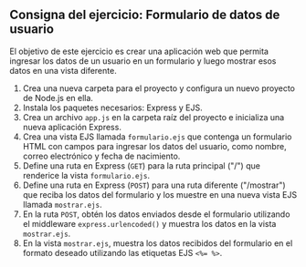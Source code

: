 ## Consigna del ejercicio: Formulario de datos de usuario

El objetivo de este ejercicio es crear una aplicación web que permita ingresar los datos de un usuario en un formulario y luego mostrar esos datos en una vista diferente.

1. Crea una nueva carpeta para el proyecto y configura un nuevo proyecto de Node.js en ella.
2. Instala los paquetes necesarios: Express y EJS.
3. Crea un archivo `app.js` en la carpeta raíz del proyecto e inicializa una nueva aplicación Express.
4. Crea una vista EJS llamada `formulario.ejs` que contenga un formulario HTML con campos para ingresar los datos del usuario, como nombre, correo electrónico y fecha de nacimiento.
5. Define una ruta en Express (`GET`) para la ruta principal ("/") que renderice la vista `formulario.ejs`.
6. Define una ruta en Express (`POST`) para una ruta diferente ("/mostrar") que reciba los datos del formulario y los muestre en una nueva vista EJS llamada `mostrar.ejs`.
7. En la ruta `POST`, obtén los datos enviados desde el formulario utilizando el middleware `express.urlencoded()` y muestra los datos en la vista `mostrar.ejs`.
8. En la vista `mostrar.ejs`, muestra los datos recibidos del formulario en el formato deseado utilizando las etiquetas EJS `<%= %>`.
